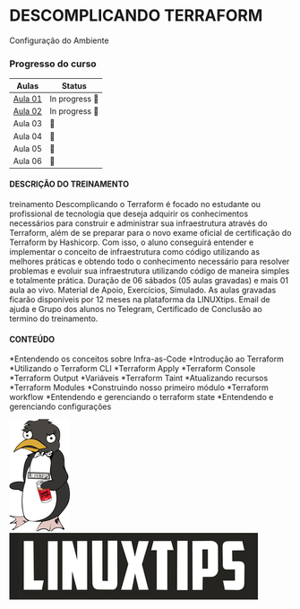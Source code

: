 # DESCOMPLICANDO TERRAFORM
Configuração do Ambiente

### Progresso do curso
| Aulas               | Status    |
|---------------------|-----------|
| [Aula 01](https://github.com/gortaina/infra_as_code_expert/blob/master/terraform/01_configuracao_ambiente.md) | In progress :construction: | 
| [Aula 02](https://github.com/gortaina/infra_as_code_expert/blob/master/terraform/02_hello_terraform.md) | In progress :construction: |
| Aula 03 | :checkered_flag: |
| Aula 04 | :checkered_flag: |
| Aula 05 | :checkered_flag: |
| Aula 06 | :checkered_flag: |

#### DESCRIÇÃO DO TREINAMENTO

treinamento Descomplicando o Terraform é focado no estudante ou profissional de tecnologia que deseja adquirir os conhecimentos necessários para construir e administrar sua infraestrutura através do Terraform, além de se preparar para o novo exame oficial de certificação do Terraform by Hashicorp. Com isso, o aluno conseguirá entender e implementar o conceito de infraestrutura como código utilizando as melhores práticas e obtendo todo o conhecimento necessário para resolver problemas e evoluir sua infraestrutura utilizando código de maneira simples e totalmente prática. ​Duração de 06 sábados (05 aulas gravadas) e mais 01 aula ao vivo. Material de Apoio, Exercícios, Simulado. As aulas gravadas ficarão disponíveis por 12 meses na plataforma da LINUXtips. Email de ajuda e Grupo dos alunos no Telegram, Certificado de Conclusão ao termino do treinamento.

#### CONTEÚDO

*Entendendo os conceitos sobre Infra-as-Code
*Introdução ao Terraform
*Utilizando o Terraform CLI
*Terraform Apply
*Terraform Console
*Terraform Output
*Variáveis
*Terraform Taint
*Atualizando recursos
*Terraform Modules
*Construindo nosso primeiro módulo
*Terraform workflow
*Entendendo e gerenciando o terraform state
*Entendendo e gerenciando configurações

<a href="https://www.linuxtips.io/">
<img src="./img/87b279_2c63e4e9c00a44a682dc38e7c9e35dfa_mv2.webp"/>
<img src="./img/87b279_de67b42a123d47b3b624ab7b8a78e8a2_mv2.webp"/>
 
</a>

